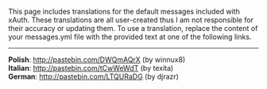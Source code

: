 This page includes translations for the default messages included with xAuth. These translations are all user-created thus I am not responsible for their accuracy or updating them. To use a translation, replace the content of your messages.yml file with the provided text at one of the following links.
***
**Polish**: http://pastebin.com/DWQmAQrX (by winnux8)  
**Italian**: http://pastebin.com/tCwWeWdT (by texita)  
**German**: http://pastebin.com/LTQURaDG (by djrazr)  